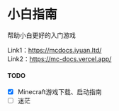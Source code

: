 # 小白指南  
帮助小白更好的入门游戏

Link1：https://mcdocs.iyuan.ltd/  
Link2：https://mc-docs.vercel.app/

#### TODO
- [X] Minecraft游戏下载、启动指南
- [ ] 迷茫

